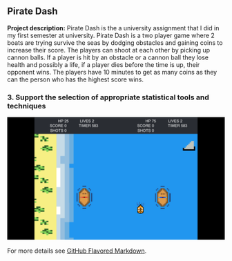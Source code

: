 ## Pirate Dash

**Project description:** Pirate Dash is the a university assignment that I did in my first semester at university. Pirate Dash is a two player game where 2 boats are trying survive the seas by dodging obstacles and gaining coins to increase their score. The players can shoot at each other by picking up cannon balls. If a player is hit by an obstacle or a cannon ball they lose health and possibly a life, if a player dies before the time is up, their opponent wins. The players have 10 minutes to get as many coins as they can the person who has the highest score wins.

### 3. Support the selection of appropriate statistical tools and techniques

<img src="/pirateDash.png?raw=true"/>

For more details see [GitHub Flavored Markdown](https://guides.github.com/features/mastering-markdown/).
